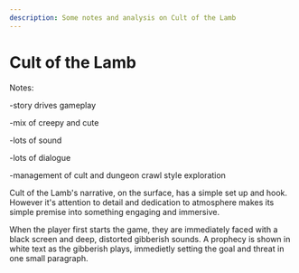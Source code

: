 ```yaml
---
description: Some notes and analysis on Cult of the Lamb
---
```


# Cult of the Lamb

Notes:

\-story drives gameplay

\-mix of creepy and cute

\-lots of sound

\-lots of dialogue

\-management of cult and dungeon crawl style exploration

Cult of the Lamb's narrative, on the surface, has a simple set up and hook. However it's attention to detail and dedication to atmosphere makes its simple premise into something engaging and immersive.&#x20;

When the player first starts the game, they are immediately faced with a black screen and deep, distorted gibberish sounds. A prophecy is shown in white text as the gibberish plays, immedietly setting the goal and threat in one small paragraph.&#x20;
